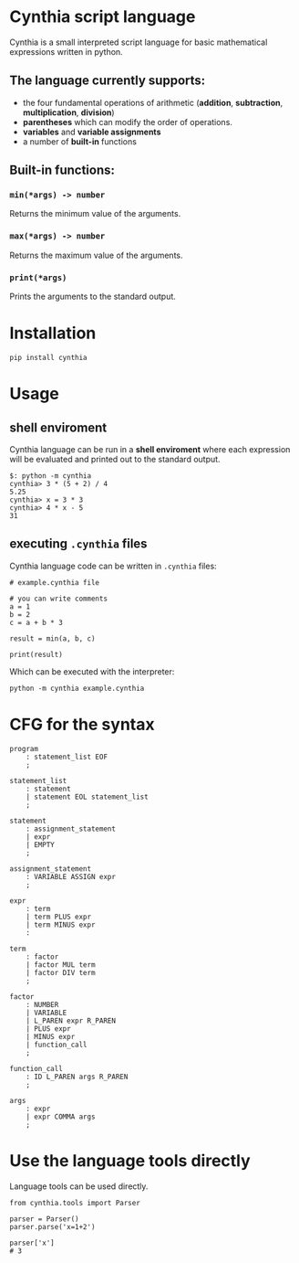 # Cynthia script language

Cynthia is a small interpreted script language for basic mathematical expressions written in python.

## The language currently supports:

 - the four fundamental operations of arithmetic (**addition**, **subtraction**, **multiplication**, **division**)
 - **parentheses** which can modify the order of operations.
 - **variables** and **variable assignments**
 - a number of **built-in** functions


## Built-in functions:

### `min(*args) -> number`

Returns the minimum value of the arguments.


### `max(*args) -> number`

Returns the maximum value of the arguments.

### `print(*args)`

Prints the arguments to the standard output.


# Installation

`pip install cynthia`

# Usage

## shell enviroment

Cynthia language can be run in a **shell enviroment** where each expression
will be evaluated and printed out to the standard output.

```
$: python -m cynthia
cynthia> 3 * (5 + 2) / 4
5.25
cynthia> x = 3 * 3
cynthia> 4 * x - 5
31
```

## executing `.cynthia` files

Cynthia language code can be written in `.cynthia` files:

```
# example.cynthia file

# you can write comments
a = 1
b = 2
c = a + b * 3

result = min(a, b, c)

print(result)
```

Which can be executed with the interpreter:

`python -m cynthia example.cynthia`

# CFG for the syntax

```
program
    : statement_list EOF
    ;

statement_list
    : statement
    | statement EOL statement_list
    ;

statement
    : assignment_statement
    | expr
    | EMPTY
    ;

assignment_statement
    : VARIABLE ASSIGN expr
    ;

expr
    : term
    | term PLUS expr
    | term MINUS expr
    :

term
    : factor
    | factor MUL term
    | factor DIV term
    ;

factor
    : NUMBER
    | VARIABLE
    | L_PAREN expr R_PAREN
    | PLUS expr
    | MINUS expr
    | function_call
    ;

function_call
    : ID L_PAREN args R_PAREN
    ;

args
    : expr
    | expr COMMA args
    ;
```

# Use the language tools directly

Language tools can be used directly.

```
from cynthia.tools import Parser

parser = Parser()
parser.parse('x=1+2')

parser['x']
# 3
```